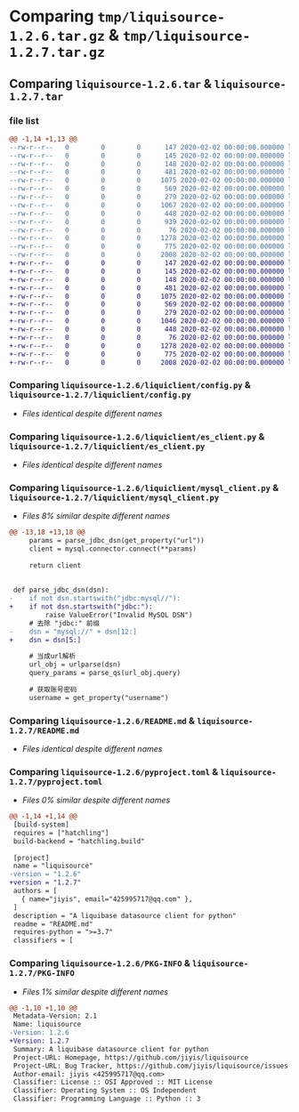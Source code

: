 # Comparing `tmp/liquisource-1.2.6.tar.gz` & `tmp/liquisource-1.2.7.tar.gz`

## Comparing `liquisource-1.2.6.tar` & `liquisource-1.2.7.tar`

### file list

```diff
@@ -1,14 +1,13 @@
--rw-r--r--   0        0        0      147 2020-02-02 00:00:00.000000 liquisource-1.2.6/Dockerfile
--rw-r--r--   0        0        0      145 2020-02-02 00:00:00.000000 liquisource-1.2.6/requirements.txt
--rw-r--r--   0        0        0      148 2020-02-02 00:00:00.000000 liquisource-1.2.6/liquiclient/__init__.py
--rw-r--r--   0        0        0      481 2020-02-02 00:00:00.000000 liquisource-1.2.6/liquiclient/ck_client.py
--rw-r--r--   0        0        0     1075 2020-02-02 00:00:00.000000 liquisource-1.2.6/liquiclient/config.py
--rw-r--r--   0        0        0      569 2020-02-02 00:00:00.000000 liquisource-1.2.6/liquiclient/es_client.py
--rw-r--r--   0        0        0      279 2020-02-02 00:00:00.000000 liquisource-1.2.6/liquiclient/mongo_client.py
--rw-r--r--   0        0        0     1067 2020-02-02 00:00:00.000000 liquisource-1.2.6/liquiclient/mysql_client.py
--rw-r--r--   0        0        0      448 2020-02-02 00:00:00.000000 liquisource-1.2.6/liquiclient/redis_client.py
--rw-r--r--   0        0        0      939 2020-02-02 00:00:00.000000 liquisource-1.2.6/liquiclient/test_mysql_client.py
--rw-r--r--   0        0        0       76 2020-02-02 00:00:00.000000 liquisource-1.2.6/.gitignore
--rw-r--r--   0        0        0     1278 2020-02-02 00:00:00.000000 liquisource-1.2.6/README.md
--rw-r--r--   0        0        0      775 2020-02-02 00:00:00.000000 liquisource-1.2.6/pyproject.toml
--rw-r--r--   0        0        0     2008 2020-02-02 00:00:00.000000 liquisource-1.2.6/PKG-INFO
+-rw-r--r--   0        0        0      147 2020-02-02 00:00:00.000000 liquisource-1.2.7/Dockerfile
+-rw-r--r--   0        0        0      145 2020-02-02 00:00:00.000000 liquisource-1.2.7/requirements.txt
+-rw-r--r--   0        0        0      148 2020-02-02 00:00:00.000000 liquisource-1.2.7/liquiclient/__init__.py
+-rw-r--r--   0        0        0      481 2020-02-02 00:00:00.000000 liquisource-1.2.7/liquiclient/ck_client.py
+-rw-r--r--   0        0        0     1075 2020-02-02 00:00:00.000000 liquisource-1.2.7/liquiclient/config.py
+-rw-r--r--   0        0        0      569 2020-02-02 00:00:00.000000 liquisource-1.2.7/liquiclient/es_client.py
+-rw-r--r--   0        0        0      279 2020-02-02 00:00:00.000000 liquisource-1.2.7/liquiclient/mongo_client.py
+-rw-r--r--   0        0        0     1046 2020-02-02 00:00:00.000000 liquisource-1.2.7/liquiclient/mysql_client.py
+-rw-r--r--   0        0        0      448 2020-02-02 00:00:00.000000 liquisource-1.2.7/liquiclient/redis_client.py
+-rw-r--r--   0        0        0       76 2020-02-02 00:00:00.000000 liquisource-1.2.7/.gitignore
+-rw-r--r--   0        0        0     1278 2020-02-02 00:00:00.000000 liquisource-1.2.7/README.md
+-rw-r--r--   0        0        0      775 2020-02-02 00:00:00.000000 liquisource-1.2.7/pyproject.toml
+-rw-r--r--   0        0        0     2008 2020-02-02 00:00:00.000000 liquisource-1.2.7/PKG-INFO
```

### Comparing `liquisource-1.2.6/liquiclient/config.py` & `liquisource-1.2.7/liquiclient/config.py`

 * *Files identical despite different names*

### Comparing `liquisource-1.2.6/liquiclient/es_client.py` & `liquisource-1.2.7/liquiclient/es_client.py`

 * *Files identical despite different names*

### Comparing `liquisource-1.2.6/liquiclient/mysql_client.py` & `liquisource-1.2.7/liquiclient/mysql_client.py`

 * *Files 8% similar despite different names*

```diff
@@ -13,18 +13,18 @@
     params = parse_jdbc_dsn(get_property("url"))
     client = mysql.connector.connect(**params)
 
     return client
 
 
 def parse_jdbc_dsn(dsn):
-    if not dsn.startswith("jdbc:mysql//"):
+    if not dsn.startswith("jdbc:"):
         raise ValueError("Invalid MySQL DSN")
     # 去除 "jdbc:" 前缀
-    dsn = "mysql://" + dsn[12:]
+    dsn = dsn[5:]
 
     # 当成url解析
     url_obj = urlparse(dsn)
     query_params = parse_qs(url_obj.query)
 
     # 获取账号密码
     username = get_property("username")
```

### Comparing `liquisource-1.2.6/README.md` & `liquisource-1.2.7/README.md`

 * *Files identical despite different names*

### Comparing `liquisource-1.2.6/pyproject.toml` & `liquisource-1.2.7/pyproject.toml`

 * *Files 0% similar despite different names*

```diff
@@ -1,14 +1,14 @@
 [build-system]
 requires = ["hatchling"]
 build-backend = "hatchling.build"
 
 [project]
 name = "liquisource"
-version = "1.2.6"
+version = "1.2.7"
 authors = [
   { name="jiyis", email="425995717@qq.com" },
 ]
 description = "A liquibase datasource client for python"
 readme = "README.md"
 requires-python = ">=3.7"
 classifiers = [
```

### Comparing `liquisource-1.2.6/PKG-INFO` & `liquisource-1.2.7/PKG-INFO`

 * *Files 1% similar despite different names*

```diff
@@ -1,10 +1,10 @@
 Metadata-Version: 2.1
 Name: liquisource
-Version: 1.2.6
+Version: 1.2.7
 Summary: A liquibase datasource client for python
 Project-URL: Homepage, https://github.com/jiyis/liquisource
 Project-URL: Bug Tracker, https://github.com/jiyis/liquisource/issues
 Author-email: jiyis <425995717@qq.com>
 Classifier: License :: OSI Approved :: MIT License
 Classifier: Operating System :: OS Independent
 Classifier: Programming Language :: Python :: 3
```

